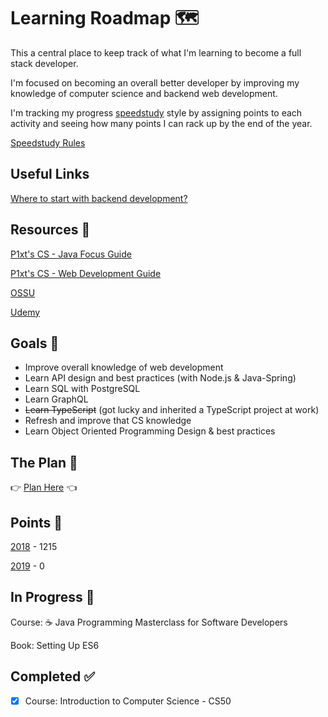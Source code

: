 # Learning Roadmap 🗺️

This a central place to keep track of what I'm learning to become a full stack developer.

I'm focused on becoming an overall better developer by improving my knowledge of computer science and backend web development.

I'm tracking my progress [speedstudy](https://github.com/P1xt/speedstudy) style by assigning points to each activity and seeing how many points I can rack up by the end of the year.

[Speedstudy Rules](SpeedstudyRules.md)

## Useful Links

[Where to start with backend development?](https://www.reddit.com/r/cscareerquestions/comments/9k46ub/where_to_start_with_backend_development/)

## Resources 🎒

[P1xt's CS - Java Focus Guide](https://github.com/mbazhlekova/p1xt-guides/blob/master/cs-java-focus.md)

[P1xt's CS - Web Development Guide](https://github.com/P1xt/p1xt-guides/blob/master/cs-wd.md)

[OSSU](https://github.com/ossu/computer-science)

[Udemy](https://www.udemy.com)

## Goals 🏫

- Improve overall knowledge of web development
- Learn API design and best practices (with Node.js & Java-Spring)
- Learn SQL with PostgreSQL
- Learn GraphQL
- ~~Learn TypeScript~~ (got lucky and inherited a TypeScript project at work)
- Refresh and improve that CS knowledge
- Learn Object Oriented Programming Design & best practices

## The Plan 📖

👉 [Plan Here](Plan.md) 👈

## Points 🎲

[2018](2018-Speedstudy.md) - 1215

[2019](2019-Speedstudy.md) - 0

## In Progress 🚧

Course: ☕ Java Programming Masterclass for Software Developers

Book: Setting Up ES6

## Completed ✅

- [x] Course: Introduction to Computer Science - CS50
